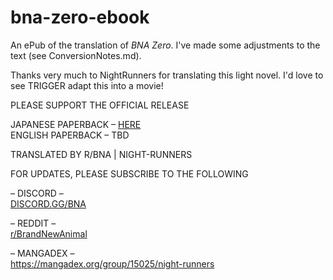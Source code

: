 # bna-zero-ebook

An ePub of the translation of *BNA Zero*. I've made some adjustments to the text (see ConversionNotes.md).

Thanks very much to NightRunners for translating this light novel. I'd love to see TRIGGER adapt this into a movie!

PLEASE SUPPORT THE OFFICIAL RELEASE

JAPANESE PAPERBACK – <a href="https://www.amazon.com/dp/4086313642">HERE</a><br/>
ENGLISH PAPERBACK – TBD

TRANSLATED BY R/BNA | NIGHT-RUNNERS

FOR UPDATES, PLEASE SUBSCRIBE TO THE FOLLOWING

– DISCORD –<br/>
<a href="https://discord.gg/bna">DISCORD.GG/BNA</a>

– REDDIT –<br/>
<a href="https://reddit.com/r/BrandNewAnimal">r/BrandNewAnimal</a>
	
– MANGADEX –<br/>
<a href="https://mangadex.org/group/15025/night-runners">https://mangadex.org/group/15025/night-runners</a>